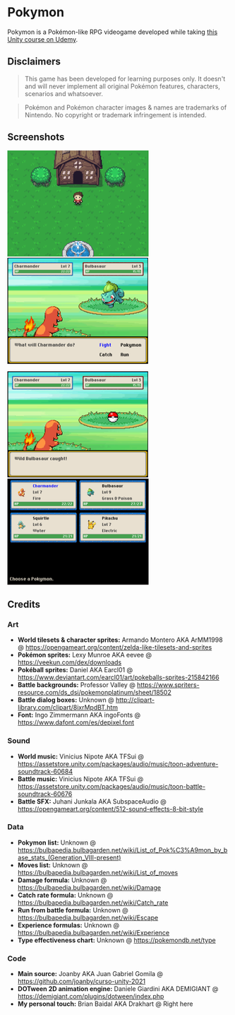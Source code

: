 # Pokymon

Pokymon is a Pokémon-like RPG videogame developed while taking [this Unity course on Udemy](https://www.udemy.com/share/106hyQ3@xr27n-py3L5eQSWov5eMF2nOb4sNUg72v-tENWzunyGr3MIeZa0yzkEfk6i04t01/).

## Disclaimers

> This game has been developed for learning purposes only. It doesn't and will never implement all original Pokémon features, characters, scenarios and whatsoever.

> Pokémon and Pokémon character images & names are trademarks of Nintendo. No copyright or trademark infringement is intended.

## Screenshots
![World](Screenshots/world.png) &nbsp; ![Battle](Screenshots/battle.png)

![Capture](Screenshots/capture.png) &nbsp; ![Party](Screenshots/party.png)

## Credits

### Art
- **World tilesets & character sprites:** Armando Montero AKA ArMM1998 @ https://opengameart.org/content/zelda-like-tilesets-and-sprites
- **Pokémon sprites:** Lexy Munroe AKA eevee @ https://veekun.com/dex/downloads
- **Pokéball sprites:** Daniel AKA Earcl01 @ https://www.deviantart.com/earcl01/art/pokeballs-sprites-215842166
- **Battle backgrounds:** Professor Valley @ https://www.spriters-resource.com/ds_dsi/pokemonplatinum/sheet/18502
- **Battle dialog boxes:** Unknown @ http://clipart-library.com/clipart/8ixrMpdBT.htm
- **Font:** Ingo Zimmermann AKA ingoFonts @ https://www.dafont.com/es/depixel.font

### Sound
- **World music:** Vinicius Nipote AKA TFSui @ https://assetstore.unity.com/packages/audio/music/toon-adventure-soundtrack-60684
- **Battle music:** Vinicius Nipote AKA TFSui @ https://assetstore.unity.com/packages/audio/music/toon-battle-soundtrack-60676
- **Battle SFX:** Juhani Junkala AKA SubspaceAudio @ https://opengameart.org/content/512-sound-effects-8-bit-style

### Data
- **Pokymon list:** Unknown @ https://bulbapedia.bulbagarden.net/wiki/List_of_Pok%C3%A9mon_by_base_stats_(Generation_VIII-present)
- **Moves list:** Unknown @ https://bulbapedia.bulbagarden.net/wiki/List_of_moves
- **Damage formula:** Unknown @ https://bulbapedia.bulbagarden.net/wiki/Damage
- **Catch rate formula:** Unknown @ https://bulbapedia.bulbagarden.net/wiki/Catch_rate
- **Run from battle formula:** Unknown @ https://bulbapedia.bulbagarden.net/wiki/Escape
- **Experience formulas:** Unknown @ https://bulbapedia.bulbagarden.net/wiki/Experience
- **Type effectiveness chart:** Unknown @ https://pokemondb.net/type

### Code
- **Main source:** Joanby AKA Juan Gabriel Gomila @ https://github.com/joanby/curso-unity-2021
- **DOTween 2D animation engine:** Daniele Giardini AKA DEMIGIANT @ https://demigiant.com/plugins/dotween/index.php
- **My personal touch:** Brian Baidal AKA Drakhart @ Right here